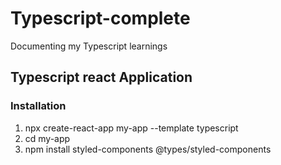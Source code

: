 # Typescript-complete
Documenting my Typescript learnings


## Typescript react Application
### Installation
1. npx create-react-app my-app --template typescript 
2. cd my-app
3. npm install styled-components @types/styled-components